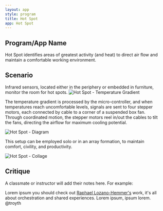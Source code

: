 ```yaml
---
layout: app
style: program
title: Hot Spot
app: Hot Spot
---
```

##	Program/App Name

Hot Spot identifies areas of greatest activity (and heat) to direct air flow and maintain a comfortable working environment.

## Scenario

 Infrared sensors, located either in the periphery or embedded in furniture, monitor the room for hot spots.
![Hot Spot - Temperature Gradient](https://github.com/jstoddart/site2site.github.io/blob/master/programs/hot-spot/images/heat_gradient.gif?raw=true)

 The temperature gradient is processed by the micro-controller, and when temperatures reach uncomfortable levels, signals are sent to four stepper motors, each connected by cable to a corner of a suspended box fan. Through coordinated motion, the stepper motors reel in/out the cables to tilt the fans, directing the airflow for maximum cooling potential.

![Hot Spot - Diagram](https://github.com/jstoddart/site2site.github.io/blob/master/programs/hot-spot/images/hotspot_diagram.png?raw=true)

 This setup can be employed solo or in an array formation, to maintain comfort, civility, and productivity.

![Hot Spot - Collage](https://github.com/jstoddart/site2site.github.io/blob/master/programs/hot-spot/images/hotspot_collage.png?raw=true)



## Critique

A classmate or instructor will add their notes here. For example:

Lorem ipsum you should check out [Raphael Lozano-Hemmer's](http://www.lozano-hemmer.com/) work, it's all about orchestration and shared experiences. Lorem ipsum, ipsum lorem.  
@troyth
